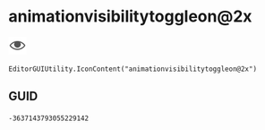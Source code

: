 # animationvisibilitytoggleon@2x
![](/img/animationvisibilitytoggleon@2x.png)

``` CSharp
EditorGUIUtility.IconContent("animationvisibilitytoggleon@2x")
```
## GUID
```
-3637143793055229142
```
